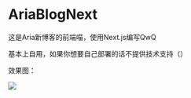 # AriaBlogNext

这是Aria新博客的前端喵，使用Next.js编写QwQ

基本上自用，如果你想要自己部署的话不提供技术支持（）

效果图：

![](https://bu.dusays.com/2024/09/03/66d6ccba2fa57.png)
